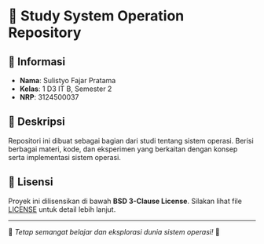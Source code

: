 # 📘 Study System Operation Repository

## 📌 Informasi
- **Nama**: Sulistyo Fajar Pratama  
- **Kelas**: 1 D3 IT B, Semester 2  
- **NRP**: 3124500037  

## 📖 Deskripsi
Repositori ini dibuat sebagai bagian dari studi tentang sistem operasi. Berisi berbagai materi, kode, dan eksperimen yang berkaitan dengan konsep serta implementasi sistem operasi.

## 📜 Lisensi
Proyek ini dilisensikan di bawah **BSD 3-Clause License**. Silakan lihat file [LICENSE](LICENSE) untuk detail lebih lanjut.

---
📌 *Tetap semangat belajar dan eksplorasi dunia sistem operasi!* 🚀

